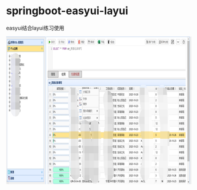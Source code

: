 # springboot-easyui-layui
easyui结合layui练习使用

<p align='left'>
   <img src="screenshot/sql1.png" height="400" />
</p>

